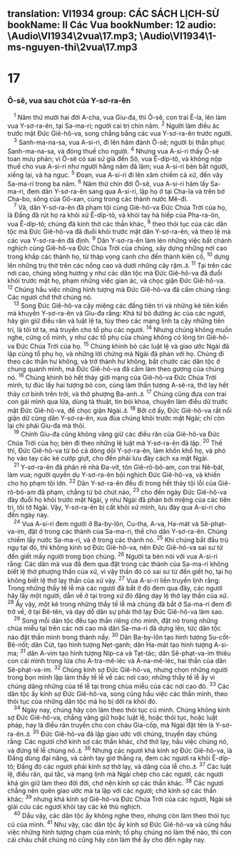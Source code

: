 translation: VI1934
group: CÁC SÁCH LỊCH-SỬ
bookName: II Các Vua 
bookNumber: 12
audio: \Audio\VI1934\2vua\17.mp3; \Audio\VI1934\1-ms-nguyen-thi\2vua\17.mp3
-------

<div class="title"><h1>17</h1><h3>Ô-sê, vua sau chót của Y-sơ-ra-ên</h3></div>
<span class="verse 2vua_17_1"> <sup>1</sup> Năm thứ mười hai đời A-cha, vua Giu-đa, thì Ô-sê, con trai Ê-la, lên làm vua Y-sơ-ra-ên, tại Sa-ma-ri; người cai trị chín năm. </span>
<span class="verse 2vua_17_2"><sup>2</sup> Người làm điều ác trước mặt Đức Giê-hô-va, song chẳng bằng các vua Y-sơ-ra-ên trước người. <br/></span>
<span class="verse 2vua_17_3"> <sup>3</sup> Sanh-ma-na-sa, vua A-si-ri, đi lên hãm đánh Ô-sê; người bị thần phục Sanh-ma-na-sa, và đóng thuế cho người. </span>
<span class="verse 2vua_17_4"><sup>4</sup> Nhưng vua A-si-ri thấy Ô-sê toan mưu phản; vì Ô-sê có sai sứ giả đến Sô, vua Ê-díp-tô, và không nộp thuế cho vua A-si-ri như người hằng năm đã làm; vua A-si-ri bèn bắt người, xiềng lại, và hạ ngục. </span>
<span class="verse 2vua_17_5"><sup>5</sup> Đoạn, vua A-si-ri đi lên xâm chiếm cả xứ, đến vây Sa-ma-ri trong ba năm. </span>
<span class="verse 2vua_17_6"><sup>6</sup> Năm thứ chín đời Ô-sê, vua A-si-ri hãm lấy Sa-ma-ri, đem dân Y-sơ-ra-ên sang qua A-si-ri, lập họ ở tại Cha-la và trên bờ Cha-bo, sông của Gô-xan, cùng trong các thành nước Mê-đi. <br/></span>
<span class="verse 2vua_17_7"> <sup>7</sup> Vả, dân Y-sơ-ra-ên đã phạm tội cùng Giê-hô-va Đức Chúa Trời của họ, là Đấng đã rút họ ra khỏi xứ Ê-díp-tô, và khỏi tay hà hiếp của Pha-ra-ôn, vua Ê-díp-tô; chúng đã kính thờ các thần khác, </span>
<span class="verse 2vua_17_8"><sup>8</sup> theo thói tục của các dân tộc mà Đức Giê-hô-va đã đuổi khỏi trước mặt dân Y-sơ-ra-ên, và theo lệ mà các vua Y-sơ-ra-ên đã định. </span>
<span class="verse 2vua_17_9"><sup>9</sup> Dân Y-sơ-ra-ên làm lén những việc bất chánh nghịch cùng Giê-hô-va Đức Chúa Trời của chúng, xây dựng những nơi cao trong khắp các thành họ, từ tháp vọng canh cho đến thành kiên cố, </span>
<span class="verse 2vua_17_10"><sup>10</sup> dựng lên những trụ thờ trên các nổng cao và dưới những cây rậm.<a data-toggle="tooltip" data-placement="bottom" title="1Vua 14:23">⚓</a></span>
<span class="verse 2vua_17_11"><sup>11</sup> Tại trên các nơi cao, chúng xông hương y như các dân tộc mà Đức Giê-hô-va đã đuổi khỏi trước mặt họ, phạm những việc gian ác, và chọc giận Đức Giê-hô-va. </span>
<span class="verse 2vua_17_12"><sup>12</sup> Chúng hầu việc những hình tượng mà Đức Giê-hô-va đã cấm chúng rằng: Các ngươi chớ thờ chúng nó. <br/></span>
<span class="verse 2vua_17_13"> <sup>13</sup> Song Đức Giê-hô-va cậy miệng các đấng tiên tri và những kẻ tiên kiến mà khuyên Y-sơ-ra-ên và Giu-đa rằng: Khá từ bỏ đường ác của các ngươi, hãy gìn giữ điều răn và luật lệ ta, tùy theo các mạng lịnh ta cậy những tiên tri, là tôi tớ ta, mà truyền cho tổ phụ các ngươi. </span>
<span class="verse 2vua_17_14"><sup>14</sup> Nhưng chúng không muốn nghe, cứng cổ mình, y như các tổ phụ của chúng không có lòng tin Giê-hô-va Đức Chúa Trời của họ. </span>
<span class="verse 2vua_17_15"><sup>15</sup> Chúng khinh bỏ các luật lệ và giao ước Ngài đã lập cùng tổ phụ họ, và những lời chứng mà Ngài đã phán với họ. Chúng đi theo các thần hư không, và trở thành hư không, bắt chước các dân tộc ở chung quanh mình, mà Đức Giê-hô-va đã cấm làm theo gương của chúng nó. </span>
<span class="verse 2vua_17_16"><sup>16</sup> Chúng khinh bỏ hết thảy giới mạng của Giê-hô-va Đức Chúa Trời mình, tự đúc lấy hai tượng bò con, cùng làm thần tượng A-sê-ra, thờ lạy hết thảy cơ binh trên trời, và thờ phượng Ba-anh.<a data-toggle="tooltip" data-placement="bottom" title="1Vua 12:28">⚓</a></span>
<span class="verse 2vua_17_17"><sup>17</sup> Chúng cũng đưa con trai con gái mình qua lửa, dùng tà thuật, tin bói khoa, chuyên làm điều dữ trước mặt Đức Giê-hô-va, để chọc giận Ngài.<a data-toggle="tooltip" data-placement="bottom" title="Phu 18:10">⚓</a></span>
<span class="verse 2vua_17_18"><sup>18</sup> Bởi cớ ấy, Đức Giê-hô-va rất nổi giận dữ cùng dân Y-sơ-ra-ên, xua đùa chúng khỏi trước mặt Ngài; chỉ còn lại chi phái Giu-đa mà thôi. <br/></span>
<span class="verse 2vua_17_19"> <sup>19</sup> Chính Giu-đa cũng không vâng giữ các điều răn của Giê-hô-va Đức Chúa Trời của họ; bèn đi theo những lệ luật mà Y-sơ-ra-ên đã lập. </span>
<span class="verse 2vua_17_20"><sup>20</sup> Thế thì, Đức Giê-hô-va từ bỏ cả dòng dõi Y-sơ-ra-ên, làm khốn khổ họ, và phó họ vào tay các kẻ cướp giựt, cho đến phải lưu đày cách xa mặt Ngài. <br/></span>
<span class="verse 2vua_17_21"> <sup>21</sup> Y-sơ-ra-ên đã phân rẽ nhà Đa-vít, tôn Giê-rô-bô-am, con trai Nê-bát, làm vua; người quyến dụ Y-sơ-ra-ên bội nghịch Đức Giê-hô-va, và khiến cho họ phạm tội lớn. </span>
<span class="verse 2vua_17_22"><sup>22</sup> Dân Y-sơ-ra-ên đều đi trong hết thảy tội lỗi của Giê-rô-bô-am đã phạm, chẳng từ bỏ chút nào, </span>
<span class="verse 2vua_17_23"><sup>23</sup> cho đến ngày Đức Giê-hô-va đày đuổi họ khỏi trước mặt Ngài, y như Ngài đã phán bởi miệng của các tiên tri, tôi tớ Ngài. Vậy, Y-sơ-ra-ên bị cất khỏi xứ mình, lưu đày qua A-si-ri cho đến ngày nay. <br/></span>
<span class="verse 2vua_17_24"> <sup>24</sup> Vua A-si-ri đem người ở Ba-by-lôn, Cu-tha, A-va, Ha-mát và Sê-phạt-va-im, đặt ở trong các thành của Sa-ma-ri, thế cho dân Y-sơ-ra-ên. Chúng chiếm lấy nước Sa-ma-ri, và ở trong các thành nó. </span>
<span class="verse 2vua_17_25"><sup>25</sup> Khi chúng bắt đầu trú ngụ tại đó, thì không kính sợ Đức Giê-hô-va, nên Đức Giê-hô-va sai sư tử đến giết mấy người trong bọn chúng. </span>
<span class="verse 2vua_17_26"><sup>26</sup> Người ta bèn nói với vua A-si-ri rằng: Các dân mà vua đã đem qua đặt trong các thành của Sa-ma-ri không biết lệ thờ phượng thần của xứ, vì vậy thần đó có sai sư tử đến giết họ, tại họ không biết lệ thờ lạy thần của xứ vậy. </span>
<span class="verse 2vua_17_27"><sup>27</sup> Vua A-si-ri liền truyền lịnh rằng: Trong những thầy tế lễ mà các ngươi đã bắt ở đó đem qua đây, các ngươi hãy lấy một người, dẫn về ở tại trong xứ đó đặng dạy lệ thờ lạy thần của xứ. </span>
<span class="verse 2vua_17_28"><sup>28</sup> Ấy vậy, một kẻ trong những thầy tế lễ mà chúng đã bắt ở Sa-ma-ri đem đi trở về, ở tại Bê-tên, và dạy dỗ dân sự phải thờ lạy Đức Giê-hô-va làm sao. <br/></span>
<span class="verse 2vua_17_29"> <sup>29</sup> Song mỗi dân tộc đều tạo thần riêng cho mình, đặt nó trong những chùa miễu tại trên các nơi cao mà dân Sa-ma-ri đã dựng lên, tức dân tộc nào đặt thần mình trong thành nấy. </span>
<span class="verse 2vua_17_30"><sup>30</sup> Dân Ba-by-lôn tạo hình tượng Su-cốt-Bê-nốt; dân Cút, tạo hình tượng Nẹt-ganh; dân Ha-mát tạo hình tượng A-si-ma; </span>
<span class="verse 2vua_17_31"><sup>31</sup> dân A-vim tạo hình tượng Níp-ca và Tạt-tác; dân Sê-phạt-va-im thiêu con cái mình trong lửa cho A-tra-mê-léc và A-na-mê-léc, hai thần của dân Sê-phạt-va-im. </span>
<span class="verse 2vua_17_32"><sup>32</sup> Chúng kính sợ Đức Giê-hô-va, nhưng chọn những người trong bọn mình lập làm thầy tế lễ về các nơi cao; những thầy tế lễ ấy vì chúng dâng những của tế lễ tại trong chùa miễu của các nơi cao đó. </span>
<span class="verse 2vua_17_33"><sup>33</sup> Các dân tộc ấy kính sợ Đức Giê-hô-va, song cũng hầu việc các thần mình, theo thói tục của những dân tộc mà họ bị dời ra khỏi đó. <br/></span>
<span class="verse 2vua_17_34"> <sup>34</sup> Ngày nay, chúng hãy còn làm theo thói tục cũ mình. Chúng không kính sợ Đức Giê-hô-va, chẳng vâng giữ hoặc luật lệ, hoặc thói tục, hoặc luật pháp, hay là điều răn truyền cho con cháu Gia-cốp, mà Ngài đặt tên là Y-sơ-ra-ên.<a data-toggle="tooltip" data-placement="bottom" title="Sa 32:28; 35:10">⚓</a></span>
<span class="verse 2vua_17_35"><sup>35</sup> Đức Giê-hô-va đã lập giao ước với chúng, truyền dạy chúng rằng: Các ngươi chớ kính sợ các thần khác, chớ thờ lạy, hầu việc chúng nó, và đừng tế lễ chúng nó.<a data-toggle="tooltip" data-placement="bottom" title="Xu 20:5; Phu 5:9">⚓</a></span>
<span class="verse 2vua_17_36"><sup>36</sup> Nhưng các ngươi khá kính sợ Đức Giê-hô-va, là Đấng dùng đại năng, và cánh tay giơ thẳng ra, đem các ngươi ra khỏi Ê-díp-tô; Đấng đó các ngươi phải kính sợ thờ lạy, và dâng của lễ cho.<a data-toggle="tooltip" data-placement="bottom" title="Phu 6:13">⚓</a></span>
<span class="verse 2vua_17_37"><sup>37</sup> Các luật lệ, điều răn, qui tắc, và mạng lịnh mà Ngài chép cho các ngươi, các ngươi khá gìn giữ làm theo đời đời, chớ nên kính sợ các thần khác. </span>
<span class="verse 2vua_17_38"><sup>38</sup> Các ngươi chẳng nên quên giao ước mà ta lập với các ngươi; chớ kính sợ các thần khác; </span>
<span class="verse 2vua_17_39"><sup>39</sup> nhưng khá kính sợ Giê-hô-va Đức Chúa Trời của các ngươi, Ngài sẽ giải cứu các ngươi khỏi tay các kẻ thù nghịch. <br/></span>
<span class="verse 2vua_17_40"> <sup>40</sup> Dầu vậy, các dân tộc ấy không nghe theo, nhưng còn làm theo thói tục cũ của mình. </span>
<span class="verse 2vua_17_41"><sup>41</sup> Như vậy, các dân tộc ấy kính sợ Đức Giê-hô-va và cũng hầu việc những hình tượng chạm của mình; tổ phụ chúng nó làm thế nào, thì con cái cháu chắt chúng nó cũng hãy còn làm thế ấy cho đến ngày nay. <br/></span>
